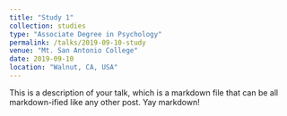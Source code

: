 ```yaml
---
title: "Study 1"
collection: studies
type: "Associate Degree in Psychology"
permalink: /talks/2019-09-10-study
venue: "Mt. San Antonio College"
date: 2019-09-10
location: "Walnut, CA, USA"
---
```


This is a description of your talk, which is a markdown file that can be all markdown-ified like any other post. Yay markdown!
